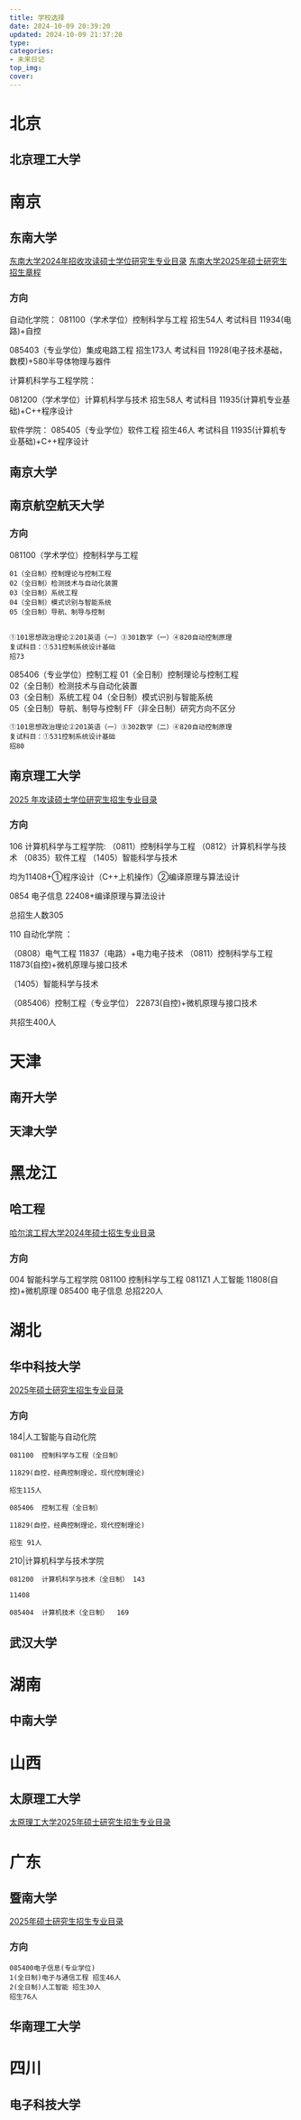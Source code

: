 ```yaml
---
title: 学校选择
date: 2024-10-09 20:39:20
updated: 2024-10-09 21:37:20
type:
categories:
- 未来日记
top_img:
cover: 
---
```

# 北京

## 北京理工大学



# 南京

## 东南大学
[东南大学2024年招收攻读硕士学位研究生专业目录](http://gsas.seu.edu.cn/ssmlcx2024/pages/index.html)
[东南大学2025年硕士研究生招生章程](https://xxgk.seu.edu.cn/2024/1008/c10807a505615/page.htm)
### 方向
自动化学院：
081100（学术学位）控制科学与工程 
招生54人
考试科目 11934(电路)+自控

085403（专业学位）集成电路工程
招生173人
考试科目 11928(电子技术基础，数模)+580半导体物理与器件

计算机科学与工程学院：

081200（学术学位）计算机科学与技术
招生58人
考试科目 11935(计算机专业基础)+C++程序设计

软件学院：
085405（专业学位）软件工程
招生46人
考试科目 11935(计算机专业基础)+C++程序设计


## 南京大学


## 南京航空航天大学

### 方向
081100（学术学位）控制科学与工程

    01（全日制）控制理论与控制工程	
    02（全日制）检测技术与自动化装置	
    03（全日制）系统工程	
    04（全日制）模式识别与智能系统	
    05（全日制）导航、制导与控制

    
	①101思想政治理论②201英语（一）③301数学（一）④820自动控制原理
    复试科目：①531控制系统设计基础
    招73
    
085406（专业学位）控制工程
    01（全日制）控制理论与控制工程	
    02（全日制）检测技术与自动化装置	
    03（全日制）系统工程	
    04（全日制）模式识别与智能系统	
    05（全日制）导航、制导与控制	
    FF（非全日制）研究方向不区分

	①101思想政治理论②201英语（一）③302数学（二）④820自动控制原理
	复试科目：①531控制系统设计基础
    招80

## 南京理工大学
[2025 年攻读硕士学位研究生招生专业目录](https://gs.njust.edu.cn/_upload/article/files/71/53/7b332b0d44d18a118926c218e057/f3928315-cf11-4ed7-8910-9c5939ca1857.pdf)


### 方向

106 计算机科学与工程学院:
（0811）控制科学与工程
（0812）计算机科学与技术
（0835）软件工程
（1405）智能科学与技术

均为11408+①程序设计（C++上机操作）②编译原理与算法设计

0854 电子信息
22408+编译原理与算法设计

总招生人数305

110 自动化学院 ：

（0808）电气工程
    11837（电路）+电力电子技术
（0811）控制科学与工程
    11873(自控)+微机原理与接口技术

（1405）智能科学与技术

（085406）控制工程（专业学位）
    22873(自控)+微机原理与接口技术

共招生400人

# 天津

## 南开大学

## 天津大学



# 黑龙江

## 哈工程
[哈尔滨工程大学2024年硕士招生专业目录](https://yzb.hrbeu.edu.cn/_upload/article/files/37/01/28de5a524fd6b8c3123f87dae54f/48703730-74a5-463c-8dd7-45c055b20586.pdf)

### 方向
004 智能科学与工程学院
    081100 控制科学与工程
    0811Z1 人工智能
        11808(自控)+微机原理
    085400 电子信息
总招220人



# 湖北

## 华中科技大学
[2025年硕士研究生招生专业目录](https://yanzhao.hust.edu.cn/Master/Zsml_View.aspx)
### 方向

184|人工智能与自动化院

    081100	控制科学与工程（全日制）

    11829(自控，经典控制理论，现代控制理论)

    招生115人
    
    085406	控制工程（全日制）

    11829(自控，经典控制理论，现代控制理论)

    招生 91人

210|计算机科学与技术学院

    081200	计算机科学与技术（全日制） 143	

    11408

    085404	计算机技术（全日制）	169


## 武汉大学



# 湖南

## 中南大学




# 山西

## 太原理工大学

[太原理工大学2025年硕士研究生招生专业目录](http://www.gs.tyut.edu.cn/2025zyml2.htm)

# 广东

## 暨南大学

[2025年硕士研究生招生专业目录](https://yz.jnu.edu.cn/2025nssyjszszyml/list.htm)

### 方向
    085400电子信息(专业学位)
    1(全日制)电子与通信工程 招生46人
    2(全日制)人工智能 招生30人
    招生76人

## 华南理工大学


# 四川
## 电子科技大学






